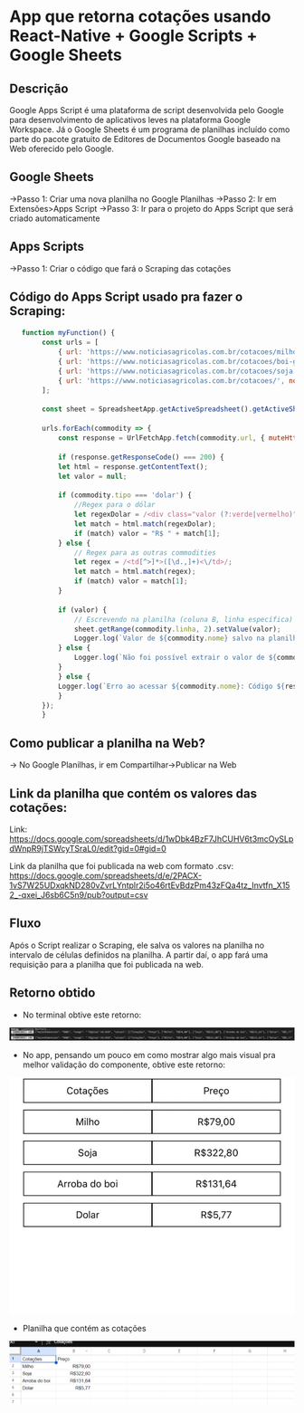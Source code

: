 # App que retorna cotações usando React-Native + Google Scripts + Google Sheets

## Descrição 
Google Apps Script é uma plataforma de script desenvolvida pelo Google para desenvolvimento de aplicativos leves na plataforma Google Workspace.
Já o Google Sheets é um programa de planilhas incluído como parte do pacote gratuito de Editores de Documentos Google baseado na Web oferecido pelo Google. 

## Google Sheets 
->Passo 1: Criar uma nova planilha no Google Planilhas 
->Passo 2: Ir em Extensões>Apps Script
->Passo 3: Ir para o projeto do Apps Script que será criado automaticamente

## Apps Scripts
->Passo 1: Criar o código que fará o Scraping das cotações 

## Código do Apps Script usado pra fazer o Scraping:

```js
   function myFunction() {
        const urls = [
            { url: 'https://www.noticiasagricolas.com.br/cotacoes/milho', nome: 'Milho', linha: 2 },
            { url: 'https://www.noticiasagricolas.com.br/cotacoes/boi-gordo', nome: 'Boi Gordo', linha: 3 },
            { url: 'https://www.noticiasagricolas.com.br/cotacoes/soja', nome: 'Soja', linha: 4 },
            { url: 'https://www.noticiasagricolas.com.br/cotacoes/', nome: 'Dólar', linha: 5, tipo: 'dolar' }
        ];

        const sheet = SpreadsheetApp.getActiveSpreadsheet().getActiveSheet();

        urls.forEach(commodity => {
            const response = UrlFetchApp.fetch(commodity.url, { muteHttpExceptions: true });

            if (response.getResponseCode() === 200) {
            let html = response.getContentText();
            let valor = null;

            if (commodity.tipo === 'dolar') {
                //Regex para o dólar
                let regexDolar = /<div class="valor (?:verde|vermelho)">R\$ ([\d.,]+)<\/div>/;
                let match = html.match(regexDolar);
                if (match) valor = "R$ " + match[1];
            } else {
                // Regex para as outras commodities
                let regex = /<td[^>]*>([\d.,]+)<\/td>/;
                let match = html.match(regex);
                if (match) valor = match[1];
            }

            if (valor) {
                // Escrevendo na planilha (coluna B, linha específica)
                sheet.getRange(commodity.linha, 2).setValue(valor);
                Logger.log(`Valor de ${commodity.nome} salvo na planilha: ${valor}`);
            } else {
                Logger.log(`Não foi possível extrair o valor de ${commodity.nome}.`);
            }
            } else {
            Logger.log(`Erro ao acessar ${commodity.nome}: Código ${response.getResponseCode()}`);
            }
        });
        }
```
## Como publicar a planilha na Web?
-> No Google Planilhas, ir em Compartilhar->Publicar na Web


## Link da planilha que contém os valores das cotações:
Link: https://docs.google.com/spreadsheets/d/1wDbk4BzF7JhCUHV6t3mcOySLpdWnpR9jTSWcyTSraL0/edit?gid=0#gid=0

Link da planilha que foi publicada na web com formato .csv: https://docs.google.com/spreadsheets/d/e/2PACX-1vS7W25UDxqkND280vZvrLYntplr2i5o46rtEvBdzPm43zFQa4tz_Invtfn_X152_-qxei_J6sb6C5n9/pub?output=csv


## Fluxo
Após o Script realizar o Scraping, ele salva os valores na planilha no intervalo de células definidos na planilha.
A partir daí, o app fará uma requisição para a planilha que foi publicada na web.


## Retorno obtido

- No terminal obtive este retorno: 

![Resultado obtido no terminal](assets/cotações.jpg)


- No app, pensando um pouco em como mostrar algo mais visual pra melhor validação do componente, obtive este retorno: 

![Resultado obtido no app React-Native](assets/app.jpg)

- Planilha que contém as cotações

![Resultado obtido no app React-Native](assets/planilha.png)
    